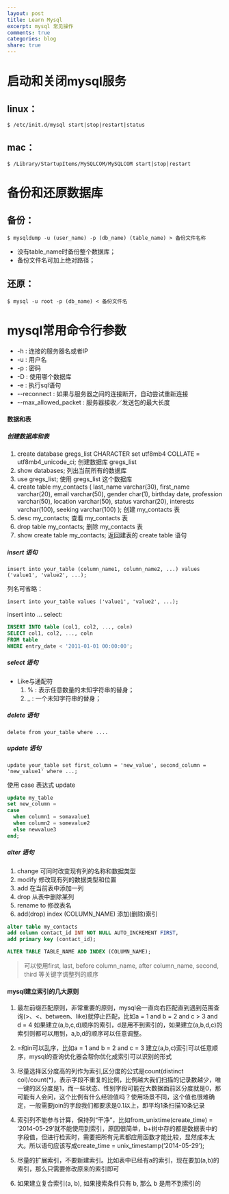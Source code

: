 ```yaml
---
layout: post
title: Learn Mysql
excerpt: mysql 常见操作
comments: true
categories: blog
share: true
---
```


# 启动和关闭mysql服务

## linux：
`$ /etc/init.d/mysql start|stop|restart|status`

## mac：
`$ /Library/StartupItems/MySQLCOM/MySQLCOM start|stop|restart`

# 备份和还原数据库

## 备份：
`$ mysqldump -u (user_name) -p (db_name) (table_name) > 备份文件名称`

* 没有table_name时备份整个数据库；
* 备份文件名可加上绝对路径；

## 还原：
`$ mysql -u root -p (db_name) < 备份文件名`

# mysql常用命令行参数
* -h : 连接的服务器名或者IP
* -u : 用户名
* -p : 密码
* -D : 使用哪个数据库
* -e : 执行sql语句
* --reconnect : 如果与服务器之间的连接断开，自动尝试重新连接
* --max_allowed_packet : 服务器接收／发送包的最大长度

#### 数据和表

##### 创建数据库和表

1. create database gregs_list CHARACTER set utf8mb4 COLLATE = utf8mb4_unicode_ci; 创建数据库 gregs_list
2. show databases; 列出当前所有的数据库
3. use gregs_list; 使用 gregs_list 这个数据库
4. create table my_contacts
    (
    last_name varchar(30),
    first_name varchar(20),
    email varchar(50),
    gender char(1),
    birthday date,
    profession varchar(50),
    location varchar(50),
    status varchar(20),
    interests varchar(100),
    seeking varchar(100)
    ); 创建 my_contacts 表
5. desc my_contacts; 查看 my_contacts 表
6. drop table my_contacts; 删除 my_contacts 表
7. show create table my_contacts; 返回建表的 create table 语句

##### insert 语句

`insert into your_table (column_name1, column_name2, ...) values ('value1', 'value2', ...);`

列名可省略：

`insert into your_table values ('value1', 'value2', ...);`

insert into ... select:

```sql
INSERT INTO table (col1, col2, ..., coln)
SELECT col1, col2, ..., coln
FROM table
WHERE entry_date < '2011-01-01 00:00:00';
```

##### select 语句

* Like与通配符
	1. % : 表示任意数量的未知字符串的替身；
	2. _ : 一个未知字符串的替身；

##### delete 语句

`delete from your_table where ....`

##### update 语句

`update your_table set first_column = 'new_value', second_column = 'new_value1' where ...;`

使用 case 表达式 update

```sql
update my_table
set new_column =
case
  when column1 = somavalue1
  when column2 = somevalue2
  else newvalue3
end;
```

##### alter 语句

1. change 可同时改变现有列的名称和数据类型
2. modify 修改现有列的数据类型和位置
3. add    在当前表中添加一列
4. drop   从表中删除某列
5. rename to 修改表名
6. add(drop) index (COLUMN_NAME) 添加(删除)索引

```sql
alter table my_contacts
add column contact_id INT NOT NULL AUTO_INCREMENT FIRST,
add primary key (contact_id);

ALTER TABLE TABLE_NAME ADD INDEX (COLUMN_NAME);
```

> 可以使用first, last, before column_name, after column_name, second, third 等关键字调整列的顺序

#### mysql建立索引的几大原则

1. 最左前缀匹配原则，非常重要的原则，mysql会一直向右匹配直到遇到范围查询(>、<、between、like)就停止匹配，比如a = 1 and b = 2 and c > 3 and d = 4 如果建立(a,b,c,d)顺序的索引，d是用不到索引的，如果建立(a,b,d,c)的索引则都可以用到，a,b,d的顺序可以任意调整。

2. =和in可以乱序，比如a = 1 and b = 2 and c = 3 建立(a,b,c)索引可以任意顺序，mysql的查询优化器会帮你优化成索引可以识别的形式

3. 尽量选择区分度高的列作为索引,区分度的公式是count(distinct col)/count(*)，表示字段不重复的比例，比例越大我们扫描的记录数越少，唯一键的区分度是1，而一些状态、性别字段可能在大数据面前区分度就是0，那可能有人会问，这个比例有什么经验值吗？使用场景不同，这个值也很难确定，一般需要join的字段我们都要求是0.1以上，即平均1条扫描10条记录

4. 索引列不能参与计算，保持列“干净”，比如from_unixtime(create_time) = ’2014-05-29’就不能使用到索引，原因很简单，b+树中存的都是数据表中的字段值，但进行检索时，需要把所有元素都应用函数才能比较，显然成本太大。所以语句应该写成create_time = unix_timestamp(’2014-05-29’);

5. 尽量的扩展索引，不要新建索引。比如表中已经有a的索引，现在要加(a,b)的索引，那么只需要修改原来的索引即可

6. 如果建立复合索引(a, b), 如果搜索条件只有 b, 那么 b 是用不到索引的
